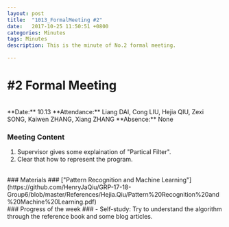 ```yaml
---
layout: post
title:  "1013_FormalMeeting #2"
date:   2017-10-25 11:50:51 +0800
categories: Minutes
tags: Minutes
description: This is the minute of No.2 formal meeting.

---
```


# #2 Formal Meeting #

<br>
**Date:** 10.13      
**Attendance:** Liang DAI, Cong LIU, Hejia QIU, Zexi SONG, Kaiwen ZHANG, Xiang ZHANG  
**Absence:** None

<br>

### Meeting Content ###

1. Supervisor gives some explaination of "Partical Filter".
2. Clear that how to represent the program.

<br>
### Materials ###
["Pattern Recognition and Machine Learning"](https://github.com/HenryJaQiu/GRP-17-18-Group6/blob/master/References/Hejia.Qiu/Pattern%20Recognition%20and%20Machine%20Learning.pdf)

<br>
### Progress of the week ###
- Self-study: Try to understand the algorithm through the reference book and some blog articles.
